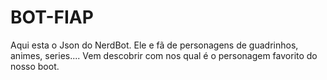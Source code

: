 # BOT-FIAP
Aqui esta o Json do NerdBot.
Ele e fã de personagens de guadrinhos, animes, series....
Vem descobrir com nos qual é o personagem favorito do nosso boot.
